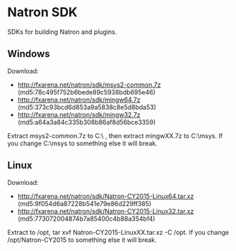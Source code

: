 # Natron SDK

SDKs for building Natron and plugins.

## Windows

Download:

* http://fxarena.net/natron/sdk/msys2-common.7z (md5:78c495f752b6bede89c5938bdb695e46)
* http://fxarena.net/natron/sdk/mingw64.7z (md5:373c93bcd6d853a9a5838c8e5d8bda53)
* http://fxarena.net/natron/sdk/mingw32.7z (md5:a64a3a84c335b308b86af8d56bce3359)

Extract msys2-common.7z to C:\ , then extract mingwXX.7z to C:\msys. If you change C:\msys to something else it will break.

## Linux

Download:

* http://fxarena.net/natron/sdk/Natron-CY2015-Linux64.tar.xz (md5:9f054d6a87228b541e79e86d229ff385)
* http://fxarena.net/natron/sdk/Natron-CY2015-Linux32.tar.xz (md5:773072004874b7a85400c4b88a354bf4)

Extract to /opt, tar xvf Natron-CY2015-LinuxXX.tar.xz -C /opt. If you change /opt/Natron-CY2015 to something else it will break.

